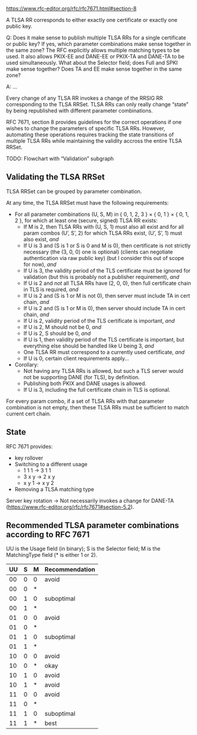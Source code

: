 <https://www.rfc-editor.org/rfc/rfc7671.html#section-8>

A TLSA RR corresponds to either exactly one certificate or exactly one public key.

Q: Does it make sense to publish multiple TLSA RRs for a single certificate or public key?
If yes, which parameter combinations make sense together in the same zone?
The RFC explicitly allows multiple matching types to be used.
It also allows PKIX-EE and DANE-EE or PKIX-TA and DANE-TA to be used simultaneously.
What about the Selector field; does Full and SPKI make sense together?
Does TA and EE make sense together in the same zone?

A: …

Every change of any TLSA RR invokes a change of the RRSIG RR corresponding to the TLSA RRSet.
TLSA RRs can only really change “state” by being republished with different parameter combinations.

RFC 7671, section 8 provides guidelines for the correct operations if one wishes to change the parameters of specific TLSA RRs.
However, automating these operations requires tracking the state transitions of multiple TLSA RRs while maintaining the validity accross the entire TLSA RRSet.

TODO: Flowchart with “Validation” subgraph

## Validating the TLSA RRSet

TLSA RRSet can be grouped by parameter combination.

At any time, the TLSA RRSet must have the following requirements:

* For all parameter combinations (U, S, M) in { 0, 1, 2, 3 } × { 0, 1 } × { 0, 1, 2 }, for which at least one (secure, signed) TLSA RR exists:
  * If M is 2, then TLSA RRs with (U, S, 1) must also all exist and for all param combos (U’, S’, 2) for which TLSA RRs exist, (U’, S’, 1) must also exist, _and_
  * If U is 3 and (S is 1 or S is 0 and M is 0), then certificate is not strictly necessary (the (3, 0, 0) one is optional) (clients can negotiate authentication via raw public key) (but I consider this out of scope for now), _and_
  * If U is 3, the validity period of the TLS certificate must be ignored for validation (but this is probably not a publisher requirement), _and_
  * If U is 2 and _not_ all TLSA RRs have (2, 0, 0), then full certificate chain in TLS is required, _and_
  * If U is 2 and (S is 1 or M is not 0), then server must include TA in cert chain, _and_
  * If U is 2 and (S is 1 or M is 0), then server should include TA in cert chain, _and_
  * If U is 2, validity period of the TLS certificate is important, _and_
  * If U is 2, M should not be 0, _and_
  * If U is 2, S should be 0, _and_
  * If U is 1, then validity period of the TLS certificate is important, but everything else should be handled like U being 3, _and_
  * One TLSA RR must correspond to a currently used certificate, _and_
  * If U is 0, certain client requirements apply…
* Corollary:
  * Not having any TLSA RRs is allowed, but such a TLS server would not be supporting DANE (for TLS), by definition.
  * Publishing both PKIX and DANE usages is allowed.
  * If U is 3, including the full certificate chain in TLS is optional.

For every param combo, if a set of TLSA RRs with that parameter combination is not empty, then these TLSA RRs must be sufficient to match current cert chain.

## State

RFC 7671 provides:

* key rollover
* Switching to a different usage
  * 1 1 1 → 3 1 1
  * 3 x y → 2 x y
  * x y 1 → x y 2
* Removing a TLSA matching type

Server key rotation → Not necessarily invokes a change for DANE-TA (<https://www.rfc-editor.org/rfc/rfc7671#section-5.2>).

## Recommended TLSA parameter combinations according to RFC 7671

UU is the Usage field (in binary); S is the Selector field; M is the MatchingType field (* is either 1 or 2).

| UU | S |  M | Recommendation |
|----|---|----|----------------|
| 00 | 0 |  0 | avoid          |
| 00 | 0 | \* |                |
| 00 | 1 |  0 | suboptimal     |
| 00 | 1 | \* |                |
| 01 | 0 |  0 | avoid          |
| 01 | 0 | \* |                |
| 01 | 1 |  0 | suboptimal     |
| 01 | 1 | \* |                |
| 10 | 0 |  0 | avoid          |
| 10 | 0 | \* | okay           |
| 10 | 1 |  0 | avoid          |
| 10 | 1 | \* | avoid          |
| 11 | 0 |  0 | avoid          |
| 11 | 0 | \* |                |
| 11 | 1 |  0 | suboptimal     |
| 11 | 1 | \* | best           |
